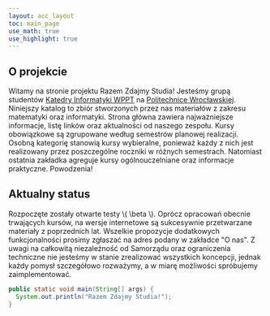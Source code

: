 ```yaml
---
layout: acc_layout
toc: main_page
use_math: true
use_highlight: true
---
```


O projekcie
---

Witamy na stronie projektu Razem Zdajmy Studia! Jesteśmy grupą studentów [Katedry Informatyki WPPT](http://ki.pwr.edu.pl/) na [Politechnice Wrocławskiej](http://pwr.edu.pl/). Niniejszy katalog to zbiór stworzonych przez nas materiałów z zakresu matematyki oraz informatyki. Strona główna zawiera najważniejsze informacje, listę linków oraz aktualności od naszego zespołu. Kursy obowiązkowe są zgrupowane według semestrów planowej realizacji. Osobną kategorię stanowią kursy wybieralne, ponieważ każdy z nich jest realizowany przez poszczególne roczniki w różnych semestrach. Natomiast ostatnia zakładka agreguje kursy ogólnouczelniane oraz informacje praktyczne. Powodzenia!

Aktualny status
---

Rozpoczęte zostały otwarte testy \\( \beta \\). Oprócz opracowań obecnie trwających kursów, na wersje internetowe są sukcesywnie przetwarzane materiały z poprzednich lat. Wszelkie propozycje dodatkowych funkcjonalności prosimy zgłaszać na adres podany w zakładce "O nas". Z uwagi na całkowitą niezależność od Samorządu oraz ograniczenia techniczne nie jesteśmy w stanie zrealizować wszystkich koncepcji, jednak każdy pomysł szczegółowo rozważymy, a w miarę możliwości spróbujemy zaimplementować.

```java
public static void main(String[] args) {
  System.out.println("Razem Zdajmy Studia!");
}
```
